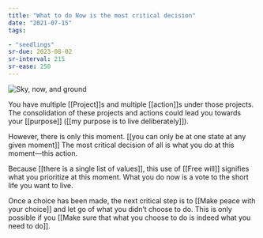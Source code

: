 ```yaml
---
title: "What to do Now is the most critical decision"
date: "2021-07-15"
tags:

- "seedlings"
sr-due: 2023-08-02
sr-interval: 215
sr-ease: 250
---
```


![Sky, now, and ground](sky-now-ground.jpeg)

You have multiple [[Project]]s and multiple [[action]]s under those projects. The consolidation of these projects and actions could lead you towards your [[purpose]] ([[my purpose is to live deliberately]]).

However, there is only this moment. [[you can only be at one state at any given moment]] The most critical decision of all is what you do at this moment—this action.

Because [[there is a single list of values]], this use of [[Free will]] signifies what you prioritize at this moment. What you do now is a vote to the short life you want to live.

Once a choice has been made, the next critical step is to [[Make peace with your choice]] and let go of what you didn’t choose to do. This is only possible if you [[Make sure that what you choose to do is indeed what you need to do]].
